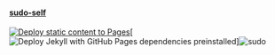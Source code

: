 #### <a href="https://sudo-self.com">sudo-self</a><br>
[![Deploy static content to Pages](https://github.com/sudo-self/sudo-self/actions/workflows/static.yml/badge.svg)](https://github.com/sudo-self/sudo-self/actions/workflows/static.yml)[![Deploy Jekyll with GitHub Pages dependencies preinstalled](https://github.com/sudo-self/sudo-self.github.io/actions/workflows/jekyll-gh-pages.yml/badge.svg)]![sudo](https://github.com/sudo-self/sudo-self/assets/119916323/1a759590-b554-4ce3-88a1-4fe5f278b915)
